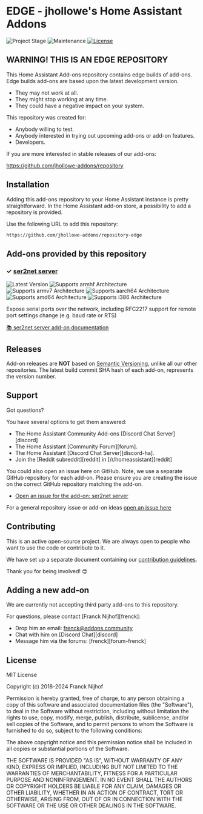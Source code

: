# EDGE - jhollowe's Home Assistant Addons

![Project Stage][project-stage-shield]
![Maintenance][maintenance-shield]
[![License][license-shield]](LICENSE.md)

## WARNING! THIS IS AN EDGE REPOSITORY

This Home Assistant Add-ons repository contains edge builds of add-ons. Edge
builds add-ons are based upon the latest development version.

- They may not work at all.
- They might stop working at any time.
- They could have a negative impact on your system.

This repository was created for:

- Anybody willing to test.
- Anybody interested in trying out upcoming add-ons or add-on features.
- Developers.

If you are more interested in stable releases of our add-ons:

<https://github.com/jhollowe-addons/repository>

## Installation

Adding this add-ons repository to your Home Assistant instance is
pretty straightforward. In the Home Assistant add-on store,
a possibility to add a repository is provided.

Use the following URL to add this repository:

```txt
https://github.com/jhollowe-addons/repository-edge
```

## Add-ons provided by this repository

### &#10003; [ser2net server][addon-ser2net]

![Latest Version][ser2net-version-shield]
![Supports armhf Architecture][ser2net-armhf-shield]
![Supports armv7 Architecture][ser2net-armv7-shield]
![Supports aarch64 Architecture][ser2net-aarch64-shield]
![Supports amd64 Architecture][ser2net-amd64-shield]
![Supports i386 Architecture][ser2net-i386-shield]

Expose serial ports over the network, including RFC2217 support for remote port settings change (e.g. baud rate or RTS)


[:books: ser2net server add-on documentation][addon-doc-ser2net]

## Releases

Add-on releases are **NOT** based on [Semantic Versioning][semver], unlike
all our other repositories. The latest build commit SHA hash of each
add-on, represents the version number.

## Support

Got questions?

You have several options to get them answered:

- The Home Assistant Community Add-ons [Discord Chat Server][discord]
- The Home Assistant [Community Forum][forum].
- The Home Assistant [Discord Chat Server][discord-ha].
- Join the [Reddit subreddit][reddit] in [/r/homeassistant][reddit]

You could also open an issue here on GitHub. Note, we use a separate
GitHub repository for each add-on. Please ensure you are creating the issue
on the correct GitHub repository matching the add-on.

- [Open an issue for the add-on: ser2net server][ser2net-issue]

For a general repository issue or add-on ideas [open an issue here][issue]

## Contributing

This is an active open-source project. We are always open to people who want to
use the code or contribute to it.

We have set up a separate document containing our
[contribution guidelines](.github/CONTRIBUTING.md).

Thank you for being involved! :heart_eyes:

## Adding a new add-on

We are currently not accepting third party add-ons to this repository.

For questions, please contact [Franck Nijhof][frenck]:

- Drop him an email: frenck@addons.community
- Chat with him on [Discord Chat][discord]
- Message him via the forums: [frenck][forum-frenck]

## License

MIT License

Copyright (c) 2018-2024 Franck Nijhof

Permission is hereby granted, free of charge, to any person obtaining a copy
of this software and associated documentation files (the "Software"), to deal
in the Software without restriction, including without limitation the rights
to use, copy, modify, merge, publish, distribute, sublicense, and/or sell
copies of the Software, and to permit persons to whom the Software is
furnished to do so, subject to the following conditions:

The above copyright notice and this permission notice shall be included in all
copies or substantial portions of the Software.

THE SOFTWARE IS PROVIDED "AS IS", WITHOUT WARRANTY OF ANY KIND, EXPRESS OR
IMPLIED, INCLUDING BUT NOT LIMITED TO THE WARRANTIES OF MERCHANTABILITY,
FITNESS FOR A PARTICULAR PURPOSE AND NONINFRINGEMENT. IN NO EVENT SHALL THE
AUTHORS OR COPYRIGHT HOLDERS BE LIABLE FOR ANY CLAIM, DAMAGES OR OTHER
LIABILITY, WHETHER IN AN ACTION OF CONTRACT, TORT OR OTHERWISE, ARISING FROM,
OUT OF OR IN CONNECTION WITH THE SOFTWARE OR THE USE OR OTHER DEALINGS IN THE
SOFTWARE.

[addon-ser2net]: https://github.com/jhollowe-addons/addon-ser2net/tree/v0.0.1
[addon-doc-ser2net]: https://github.com/jhollowe-addons/addon-ser2net/blob/v0.0.1/README.md
[ser2net-issue]: https://github.com/jhollowe-addons/addon-ser2net/issues
[ser2net-version-shield]: https://img.shields.io/badge/version-v0.0.1-blue.svg
[ser2net-aarch64-shield]: https://img.shields.io/badge/aarch64-yes-green.svg
[ser2net-amd64-shield]: https://img.shields.io/badge/amd64-yes-green.svg
[ser2net-armhf-shield]: https://img.shields.io/badge/armhf-yes-green.svg
[ser2net-armv7-shield]: https://img.shields.io/badge/armv7-yes-green.svg
[ser2net-i386-shield]: https://img.shields.io/badge/i386-yes-green.svg
[issue]: https://github.com/jhollowe-addons/repository-edge/issues
[license-shield]: https://img.shields.io/github/license/jhollowe-addons/repository-edge.svg
[maintenance-shield]: https://img.shields.io/maintenance/yes/2024.svg
[project-stage-shield]: https://img.shields.io/badge/project%20stage-experimental-yellow.svg
[semver]: http://semver.org/spec/v2.0.0.html
[third-party-addons]: https://home-assistant.io/hassio/installing_third_party_addons/